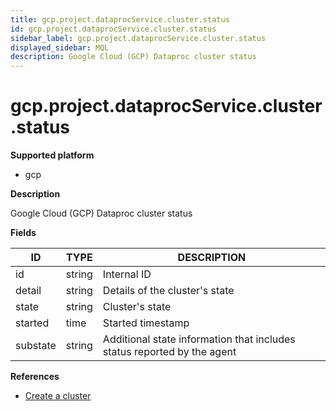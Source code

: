```yaml
---
title: gcp.project.dataprocService.cluster.status
id: gcp.project.dataprocService.cluster.status
sidebar_label: gcp.project.dataprocService.cluster.status
displayed_sidebar: MQL
description: Google Cloud (GCP) Dataproc cluster status
---
```


# gcp.project.dataprocService.cluster.status

**Supported platform**

- gcp

**Description**

Google Cloud (GCP) Dataproc cluster status

**Fields**

| ID       | TYPE   | DESCRIPTION                                                             |
| -------- | ------ | ----------------------------------------------------------------------- |
| id       | string | Internal ID                                                             |
| detail   | string | Details of the cluster's state                                          |
| state    | string | Cluster's state                                                         |
| started  | time   | Started timestamp                                                       |
| substate | string | Additional state information that includes status reported by the agent |

**References**

- [Create a cluster](https://cloud.google.com/dataproc/docs/guides/create-cluster)
